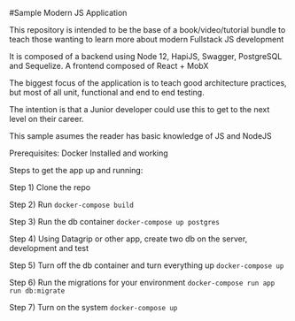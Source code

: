 #Sample Modern JS Application

This repository is intended to be the base of a book/video/tutorial bundle to teach those wanting to learn more about modern Fullstack JS development

It is composed of  a backend using Node 12, HapiJS, Swagger, PostgreSQL and Sequelize. A frontend composed of React + MobX

The biggest focus of the application is to teach good architecture practices, but most of all unit, functional and end to end testing.

The intention is that a Junior developer could use this to get to the next level on their career.

This sample asumes the reader has basic knowledge of JS and NodeJS

Prerequisites: Docker Installed and working

Steps to get the app up and running:

Step 1) Clone the repo

Step 2) Run `docker-compose build`

Step 3) Run the db container `docker-compose up postgres`

Step 4) Using Datagrip or other app, create two db on the server, development and test

Step 5) Turn off the db container and turn everything up `docker-compose up`

Step 6) Run the migrations for your environment `docker-compose run app run db:migrate`

Step 7) Turn on the system `docker-compose up`